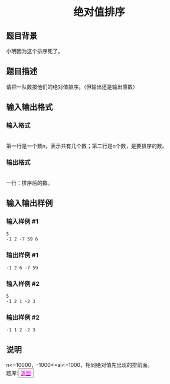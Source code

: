 <html>
  <head>
    <title>disanti</title>
		<style type="text/css">
		<!--
			.blue{color:#0000FF}
			.purple{color: #FF00FF}
			.宋体{font-family:"宋体"}
		-->
		</style>
  </head>
  <body>
    <h1><center>绝对值排序</center></h1>
    <h2>题目背景</h2>
    <div>小明因为这个排序死了。</div>
    <h2>题目描述</h2>
    <div>请把一队数按他们的绝对值排序。（但输出还是输出原数）</div>
    <h2>输入输出格式</h2>
    <h3>输入格式</h3>
    <br/>
    <div>第一行是一个数n，表示共有几个数；第二行是n个数，是要排序的数。</div>
    <h3>输出格式</h3>
    <br/>
    <div>一行：排序后的数。</div>
    <h2>输入输出样例</h2>
    <h3>输入样例 #1</h3>
    <pre><code>5
-1 2 -7 59 6</code></pre>
    <h3>输出样例 #1</h3>
    <pre><code>-1 2 6 -7 59</code></pre>
    <h3>输入样例 #2</h3>
    <pre><code>5
-1 2 1 -2 3</code></pre>
    <h3>输出样例 #2</h3>
<pre><code>-1 1 2 -2 3</code></pre>
    <h2>说明</h2>
    <div>n<=10000，-1000<=ai<=1000，相同绝对值先出现的排前面。</div>
    <div>题库:<button title="back"><a href="https://zhouningyuan1234.github.io/yyy-Item-bank/"><span class="purple">返回</span></a></button></div>
  </body>
</html>
